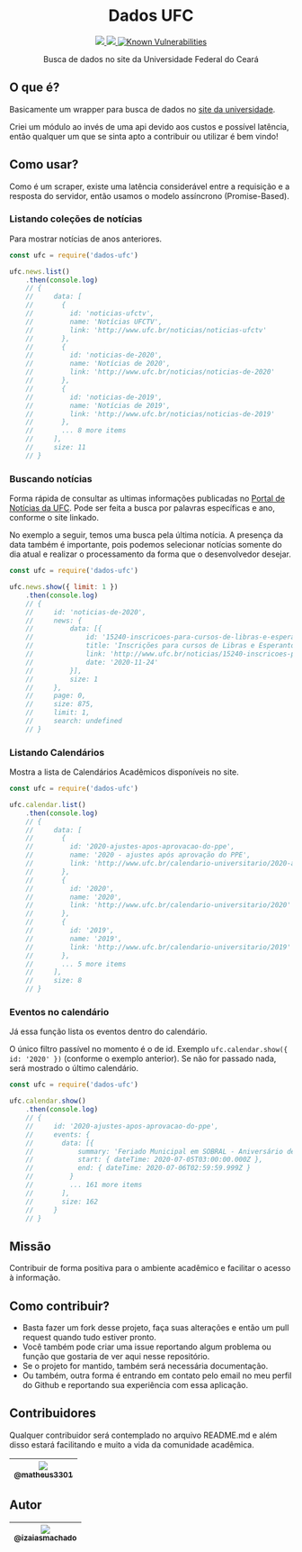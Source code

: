 <h1 align="center">Dados UFC</h1>

<p align="center">
  <a href="https://npm-stat.com/charts.html?package=dados-ufc">
    <img src="https://img.shields.io/npm/dm/dados-ufc.svg">
  </a>
  <a href="https://www.npmjs.com/package/dados-ufc">
    <img src="https://badge.fury.io/js/dados-ufc.svg">
  </a>
  <a href="https://snyk.io/test/github/izaiasmachado/dados-ufc">
    <img src="https://snyk.io/test/github/izaiasmachado/dados-ufc/badge.svg" alt="Known Vulnerabilities" data-canonical-src="https://snyk.io/test/github/izaiasmachado/dados-ufc" style="max-width:100%;">
  </a>
</p>

<p align="center">
  Busca de dados no site da Universidade Federal do Ceará
</p>

## O que é?
Basicamente um wrapper para busca de dados no [site da universidade](http://ufc.br).

Criei um módulo ao invés de uma api devido aos custos e possível latência, então qualquer um que se sinta apto a contribuir ou utilizar é bem vindo!

## Como usar?
Como é um scraper, existe uma latência considerável entre a requisição e a resposta do servidor, então usamos o modelo assíncrono (Promise-Based).

### Listando coleções de notícias
Para mostrar notícias de anos anteriores.
```js
const ufc = require('dados-ufc')

ufc.news.list()
    .then(console.log)
    // {
    //     data: [
    //       {
    //         id: 'noticias-ufctv',
    //         name: 'Notícias UFCTV',
    //         link: 'http://www.ufc.br/noticias/noticias-ufctv'
    //       },
    //       {
    //         id: 'noticias-de-2020',
    //         name: 'Notícias de 2020',
    //         link: 'http://www.ufc.br/noticias/noticias-de-2020'
    //       },
    //       {
    //         id: 'noticias-de-2019',
    //         name: 'Notícias de 2019',
    //         link: 'http://www.ufc.br/noticias/noticias-de-2019'
    //       },
    //       ... 8 more items
    //     ],
    //     size: 11
    // }
```

### Buscando notícias
Forma rápida de consultar as ultimas informações publicadas no [Portal de Notícias da UFC](http://www.ufc.br/noticias). Pode ser feita a busca por palavras específicas e ano, conforme o site linkado.

No exemplo a seguir, temos uma busca pela última notícia. A presença da data também é importante, pois podemos selecionar notícias somente do dia atual e realizar o processamento da forma que o desenvolvedor desejar.
```js
const ufc = require('dados-ufc')

ufc.news.show({ limit: 1 })
    .then(console.log)
    // {
    //     id: 'noticias-de-2020',
    //     news: {
    //         data: [{
    //             id: '15240-inscricoes-para-cursos-de-libras-e-esperanto-seguem-ate-esta-quarta-feira-25-exclusivamente-pela-internet',
    //             title: 'Inscrições para cursos de Libras e Esperanto seguem até esta quarta-feira (25) exclusivamente pela Internet',
    //             link: 'http://www.ufc.br/noticias/15240-inscricoes-para-cursos-de-libras-e-esperanto-seguem-ate-esta-quarta-feira-25-exclusivamente-pela-internet',
    //             date: '2020-11-24'
    //         }],
    //         size: 1
    //     },
    //     page: 0,
    //     size: 875,
    //     limit: 1,
    //     search: undefined
    // }
```

### Listando Calendários
Mostra a lista de Calendários Acadêmicos disponíveis no site.
```js
const ufc = require('dados-ufc')

ufc.calendar.list()
    .then(console.log)
    // {
    //     data: [
    //       {
    //         id: '2020-ajustes-apos-aprovacao-do-ppe',
    //         name: '2020 - ajustes após aprovação do PPE',
    //         link: 'http://www.ufc.br/calendario-universitario/2020-ajustes-apos-aprovacao-do-ppe'
    //       },
    //       {
    //         id: '2020',
    //         name: '2020',
    //         link: 'http://www.ufc.br/calendario-universitario/2020'
    //       },
    //       {
    //         id: '2019',
    //         name: '2019',
    //         link: 'http://www.ufc.br/calendario-universitario/2019'
    //       },
    //       ... 5 more items
    //     ],
    //     size: 8
    // }
```


### Eventos no calendário
Já essa função lista os eventos dentro do calendário.

O único filtro passível no momento é o de id. Exemplo `ufc.calendar.show({ id: '2020' })` (conforme o exemplo anterior). Se não for passado nada, será mostrado o último calendário.
```js
const ufc = require('dados-ufc')

ufc.calendar.show()
    .then(console.log)
    // {  
    //     id: '2020-ajustes-apos-aprovacao-do-ppe',
    //     events: {
    //       data: [{
    //           summary: 'Feriado Municipal em SOBRAL - Aniversário de Sobral',
    //           start: { dateTime: 2020-07-05T03:00:00.000Z },
    //           end: { dateTime: 2020-07-06T02:59:59.999Z }
    //         }
    //         ... 161 more items
    //       ],
    //       size: 162
    //     }
    // }
```

## Missão
Contribuir de forma positiva para o ambiente acadêmico e facilitar o acesso à informação.

## Como contribuir?
 - Basta fazer um fork desse projeto, faça suas alterações e então um pull request quando tudo estiver pronto.
 - Você também pode criar uma issue reportando algum problema ou função que gostaria de ver aqui nesse repositório.
 - Se o projeto for mantido, também será necessária documentação.
 - Ou também, outra forma é entrando em contato pelo email no meu perfil do Github e reportando sua experiência com essa aplicação.

## Contribuidores
Qualquer contribuidor será contemplado no arquivo README.md e além disso estará facilitando e muito a vida da comunidade acadêmica.


| [<img src="https://avatars1.githubusercontent.com/u/47263002?s=115&u=b023cb850aece85c91b28786cb6608cbded86065&v=4"><br><sub>@matheus3301</sub>](https://github.com/matheus3301) |
| :---: |

## Autor

| [<img src="https://avatars1.githubusercontent.com/u/47287096?s=115&u=90cfa870096b9740b7396f9bbe4c34f1a7007055&v=4"><br><sub>@izaiasmachado</sub>](https://github.com/izaiasmachado) |
| :---: |

